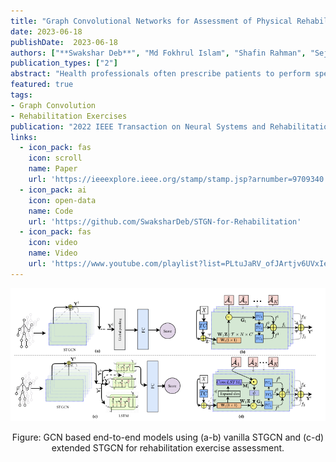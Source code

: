```yaml
---
title: "Graph Convolutional Networks for Assessment of Physical Rehabilitation Exercises"
date: 2023-06-18
publishDate:  2023-06-18
authors: ["**Swakshar Deb**", "Md Fokhrul Islam", "Shafin Rahman", "Sejuti Rahman"]
publication_types: ["2"]
abstract: "Health professionals often prescribe patients to perform specific exercises for rehabilitation of several diseases (e.g., stroke, Parkinson, backpain). When patients perform those exercises in the absence of an expert (e.g., physicians/therapists), they cannot assess the correctness of the performance. Automatic assessment of physical rehabilitation exercises aims to assign a quality score given an RGBD video of the body movement as input. Recent deep learning approaches address this problem by extracting CNN features from co-ordinate grids of skeleton data (body-joints) obtained from videos. However, they could not extract rich spatio-temporal features from variable-length inputs. To address this issue, we investigate Graph Convolutional Networks (GCNs) for this task. We adapt spatio-temporal GCN to predict continuous scores(assessment) instead of discrete class labels. Our model can process variable-length inputs so that users can perform any number of repetitions of the prescribed exercise. Moreover, our novel design also provides self-attention of body-joints, indicating their role in predicting assessment scores. It guides the user to achieve a better score in future trials by matching the same attention weights of expert users. Our model successfully outperforms existing exercise assessment methods on KIMORE and UI-PRMD datasets."
featured: true
tags:
- Graph Convolution
- Rehabilitation Exercises
publication: "2022 IEEE Transaction on Neural Systems and Rehabilitation Engineering (TNSRE)"
links:
  - icon_pack: fas
    icon: scroll
    name: Paper
    url: 'https://ieeexplore.ieee.org/stamp/stamp.jsp?arnumber=9709340'
  - icon_pack: ai
    icon: open-data
    name: Code
    url: 'https://github.com/SwaksharDeb/STGN-for-Rehabilitation'
  - icon_pack: fas
    icon: video
    name: Video
    url: 'https://www.youtube.com/playlist?list=PLtuJaRV_ofJArtjv6UVxIefFItN3BG8iw'
---
```


![Rehab Architecture](/img/stgcn_architecture.PNG)

<p style="text-align:center"> Figure: GCN based end-to-end models using (a-b) vanilla STGCN and (c-d) extended STGCN for rehabilitation exercise assessment. </p>
